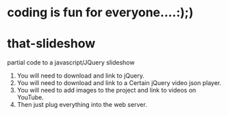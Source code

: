 # coding is fun for everyone....:);)
# that-slideshow
partial code to a javascript/JQuery slideshow

1. You will need to download and link to jQuery.
2. You will need to download and link to a Certain jQuery video json player.
3. You will need to add images to the project and link to videos on YouTube.
4. Then just plug everything into the web server.
